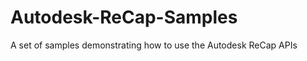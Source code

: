 Autodesk-ReCap-Samples
======================

A set of samples demonstrating how to use the Autodesk ReCap APIs
